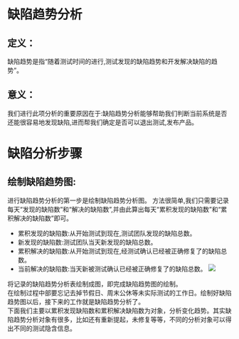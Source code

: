 # 缺陷趋势分析
## 定义：
缺陷趋势是指“随着测试时间的进行,测试发现的缺陷趋势和开发解决缺陷的趋势”。

## 意义：
我们进行此项分析的重要原因在于:缺陷趋势分析能够帮助我们判断当前系统是否还能很容易地发现缺陷,进而帮我们确定是否可以退出测试,发布产品。

# 缺陷分析步骤
## 绘制缺陷趋势图:
进行缺陷趋势分析的第一步是绘制缺陷趋势分析图。
方法很简单,我们只需要记录每天“发现的缺陷数”和“解决的缺陷数”,并由此算出每天“累积发现的缺陷数”和“累积解决的缺陷数”即可。   
- 累积发现的缺陷数:从开始测试到现在,测试团队发现的缺陷总数。
- 新发现的缺陷数:测试团队当天新发现的缺陷总数。
- 累积解决的缺陷数:从开始测试到现在,经测试确认已经被正确修复了的缺陷总数。
- 当前解决的缺陷数:当天新被测试确认已经被正确修复了的缺陷总数。
![](https://shen89s.github.io/resFiles/缺陷趋势分析表.jpg)

将记录的缺陷趋势分析表绘制成图，即完成缺陷趋势图的绘制。   
在绘制过程中部要忘记去掉节假日、周末公休等未实际测试的工作日。绘制好缺陷趋势图以后，接下来的工作就是缺陷趋势分析了。   
下面我们主要以累积发现缺陷数和累积解决缺陷数为对象，分析变化趋势。其实缺陷趋势分析对象有很多，比如还有重新提起，未修复等等，不同的分析对象可以得出不同的测试隐含信息。



